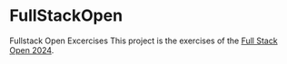 # FullStackOpen
Fullstack Open Excercises
This project is the exercises of the [Full Stack Open 2024](https://fullstackopen.com/).

